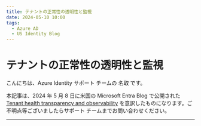 ```yaml
---
title: テナントの正常性の透明性と監視
date: 2024-05-10 10:00
tags:
  - Azure AD
  - US Identity Blog
---
```


# テナントの正常性の透明性と監視

こんにちは、Azure Identity サポート チームの 名取 です。

本記事は、2024 年 5 月 8 日に米国の Microsoft Entra Blog で公開された [Tenant health transparency and observability](https://techcommunity.microsoft.com/t5/microsoft-entra-blog/tenant-health-transparency-and-observability/ba-p/4127612) を意訳したものになります。ご不明点等ございましたらサポート チームまでお問い合わせください。

----
